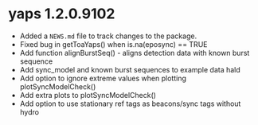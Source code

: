 # yaps 1.2.0.9102

* Added a `NEWS.md` file to track changes to the package.
* Fixed bug in getToaYaps() when is.na(eposync) == TRUE
* Add function alignBurstSeq() - aligns detection data with known burst sequence
* Add sync_model and known burst sequences to example data hald
* Add option to ignore extreme values when plotting plotSyncModelCheck()
* Add extra plots to plotSyncModelCheck()
* Add option to use stationary ref tags as beacons/sync tags without hydro

